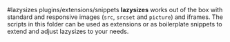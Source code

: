 #lazysizes plugins/extensions/snippets
**lazysizes** works out of the box with standard and responsive images (``src``, ``srcset`` and ``picture``) and iframes.
The scripts in this folder can be used as extensions or as boilerplate snippets to extend and adjust lazysizes to your needs. 

